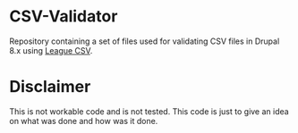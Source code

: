 # CSV-Validator
Repository containing a set of files used for validating CSV files in Drupal 8.x using [League CSV](https://csv.thephpleague.com/).

# Disclaimer
This is not workable code and is not tested. This code is just to give an idea on
what was done and how was it done.
